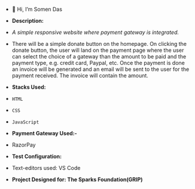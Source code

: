 - 👋 Hi, I’m Somen Das

- **Description:**
-   *A simple responsive website where payment gateway is integrated.*
-   There will be a simple donate button on the homepage. On clicking the donate button, the user will land on the payment page where the user can select the choice of a gateway than the amount to be paid and the payment type, e.g. credit card, Paypal, etc.
   Once the payment is done an invoice will be generated and an email will be sent to the user for the payment received. The invoice will contain the amount.
   
- **Stacks Used:**
-     HTML
-     CSS
-     JavaScript

- **Payment Gateway Used:-** 
-   RazorPay
 
- **Test Configuration:**
-   Text-editors used: VS Code

- **Project Designed for: 
The Sparks Foundation(GRIP)**
